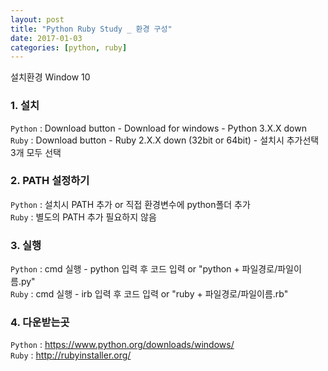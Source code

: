 ```yaml
---
layout: post
title: "Python Ruby Study _ 환경 구성"
date: 2017-01-03
categories: [python, ruby]
---
```


설치환경 Window 10

### 1. 설치

`Python` : Download button - Download for windows - Python 3.X.X down  
`Ruby` : Download button - Ruby 2.X.X down (32bit or 64bit) - 설치시 추가선택 3개
모두 선택

### 2. PATH 설정하기

`Python` : 설치시 PATH 추가 or 직접 환경변수에 python폴더 추가  
`Ruby` : 별도의 PATH 추가 필요하지 않음

### 3. 실행

`Python` : cmd 실행 - python 입력 후 코드 입력 or "python + 파일경로/파일이름.py"  
`Ruby` : cmd 실행 - irb 입력 후 코드 입력 or "ruby + 파일경로/파일이름.rb"

### 4. 다운받는곳

`Python` : <https://www.python.org/downloads/windows/>  
`Ruby` : <http://rubyinstaller.org/>

